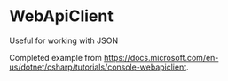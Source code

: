 # WebApiClient

Useful for working with JSON

Completed example from https://docs.microsoft.com/en-us/dotnet/csharp/tutorials/console-webapiclient. 
